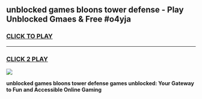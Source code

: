 
## unblocked games bloons tower defense - Play Unblocked Gmaes & Free #o4yja
<h3>
<a href="https://premium.freeplayer.one?title=unblocked_games_bloons_tower_defense&ref=03M">CLICK TO PLAY</a></h3>
<hr>

<h3>
<a href="https://premium.freeplayer.one?title=unblocked_games_bloons_tower_defense&ref=03M">CLICK 2 PLAY</a>
  
</h3>

<a href="https://premium.freeplayer.one?title=unblocked_games_bloons_tower_defense&ref=03M"><img src="https://clearcache.store/games.png"></a>


**unblocked games bloons tower defense games unblocked: Your Gateway to Fun and Accessible Online Gaming**
